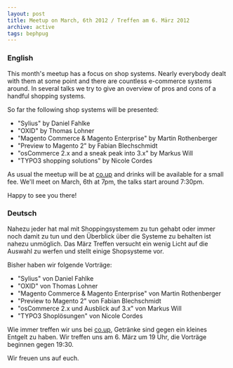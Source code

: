 ```yaml
---
layout: post
title: Meetup on March, 6th 2012 / Treffen am 6. März 2012
archive: active
tags: bephpug
---
```


### English

This month's meetup has a focus on shop systems. Nearly everybody dealt with
them at some point and there are countless e-commerce systems around.
In several talks we try to give an overview of pros and cons of a handful
shopping systems.

So far the following shop systems will be presented:

* "Sylius" by Daniel Fahlke
* "OXID" by Thomas Lohner
* "Magento Commerce & Magento Enterprise" by Martin Rothenberger
* "Preview to Magento 2" by Fabian Blechschmidt
* "osCommerce 2.x and a sneak peak into 3.x" by Markus Will
* "TYPO3 shopping solutions" by Nicole Cordes

As usual the meetup will be at [co.up](http://www.bephpug.de/location.html)
and drinks will be available for a small fee. We'll meet on March, 6th at 7pm,
the talks start around 7:30pm.

Happy to see you there!

### Deutsch

Nahezu jeder hat mal mit Shoppingsystemem zu tun gehabt oder immer noch damit
zu tun und den Überblick über die Systeme zu behalten ist nahezu unmöglich.
Das März Treffen versucht ein wenig Licht auf die Auswahl zu werfen und stellt
einige Shopsysteme vor.

Bisher haben wir folgende Vorträge:

* "Sylius" von Daniel Fahlke
* "OXID" von Thomas Lohner
* "Magento Commerce & Magento Enterprise" von Martin Rothenberger
* "Preview to Magento 2" von Fabian Blechschmidt
* "osCommerce 2.x und Ausblick auf 3.x" von Markus Will
* "TYPO3 Shoplösungen" von Nicole Cordes

Wie immer treffen wir uns bei [co.up](http://www.bephpug.de/location.html),
Getränke sind gegen ein kleines Entgelt zu haben. Wir treffen uns am 6. März um 19 Uhr,
die Vorträge beginnen gegen 19:30.

Wir freuen uns auf euch.